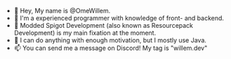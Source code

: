- 👋 Hey, My name is @OmeWillem.
- 👀 I'm a experienced programmer with knowledge of front- and backend.
- 🌱 Modded Spigot Development (also known as Resourcepack Development) is my main fixation at the moment.
- 💞️ I can do anything with enough motivation, but I mostly use Java.
- 📫 You can send me a message on Discord! My tag is "willem.dev"

